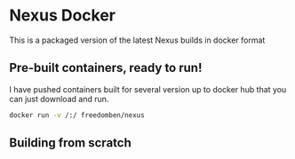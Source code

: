 # Nexus Docker

This is a packaged version of the latest Nexus builds in docker format

## Pre-built containers, ready to run!

I have pushed containers built for several version up to docker hub that
you can just download and run.

```bash
docker run -v /:/ freedomben/nexus
```

## Building from scratch
